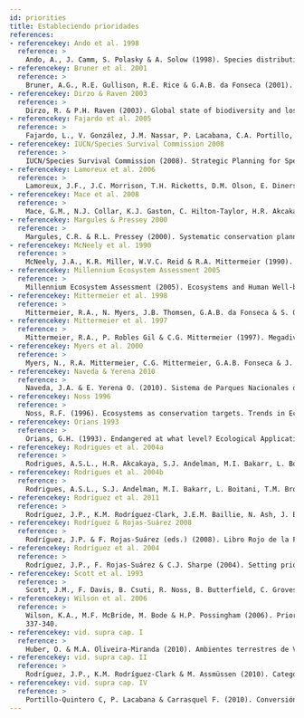 ```yaml
---
id: priorities
title: Estableciendo prioridades
references:
- referencekey: Ando et al. 1998
  reference: >
    Ando, A., J. Camm, S. Polasky & A. Solow (1998). Species distributions, land values, and efficient conservation. Science 279: 2126-2128.
- referencekey: Bruner et al. 2001
  reference: >
    Bruner, A.G., R.E. Gullison, R.E. Rice & G.A.B. da Fonseca (2001). Effectiveness of parks in protecting tropical biodiversity. Science 291: 125-128.
- referencekey: Dirzo & Raven 2003
  reference: >
    Dirzo, R. & P.H. Raven (2003). Global state of biodiversity and loss. Annual Review of Environment and Resources 28: 137-167.
- referencekey: Fajardo et al. 2005
  reference: >
    Fajardo, L., V. González, J.M. Nassar, P. Lacabana, C.A. Portillo, F. Carrasquel & J.P. Rodríguez (2005). Tropical dry forests of Venezuela: characterization and current conservation status. Biotropica 37(4): 531-546.
- referencekey: IUCN/Species Survival Commission 2008
  reference: >
    IUCN/Species Survival Commission (2008). Strategic Planning for Species Conservation: A Handbook. Version 1.0. IUCN: Gland, Switzerland. 108 pp.
- referencekey: Lamoreux et al. 2006
  reference: >
    Lamoreux, J.F., J.C. Morrison, T.H. Ricketts, D.M. Olson, E. Dinerstein, M.W. McKnight & H.H. Shugart (2006). Global tests of biodiversity concordance and the importance of endemism. Nature 440: 212-214.
- referencekey: Mace et al. 2008
  reference: >
    Mace, G.M., N.J. Collar, K.J. Gaston, C. Hilton-Taylor, H.R. Akcakaya, N. Leader-Williams, E.J. Milner-Gulland & S.N. Stuart (2008). Quantification of Extinction Risk: IUCN’s System for Classifying Threatened Species. Conservation Biology 22(6): 1424-1442.
- referencekey: Margules & Pressey 2000
  reference: >
    Margules, C.R. & R.L. Pressey (2000). Systematic conservation planning. Nature 405(6783): 243-253.
- referencekey: McNeely et al. 1990
  reference: >
    McNeely, J.A., K.R. Miller, W.V.C. Reid & R.A. Mittermeier (1990). Conserving the World’s Biological Diversity. IUCN, WRI, WWF and World Bank: Washington D.C., USA. 193 pp.
- referencekey: Millennium Ecosystem Assessment 2005
  reference: >
    Millennium Ecosystem Assessment (2005). Ecosystems and Human Well-being: Synthesis. Island Press: Washington, D.C., USA. 137 pp.
- referencekey: Mittermeier et al. 1998
  reference: >
    Mittermeier, R.A., N. Myers, J.B. Thomsen, G.A.B. da Fonseca & S. Olivieri (1998). Biodiversity hotspots and major tropical wilderness areas: approaches to setting conservation priorities. Conservation Biology 12(3): 516-520.
- referencekey: Mittermeier et al. 1997
  reference: >
    Mittermeier, R.A., P. Robles Gil & C.G. Mittermeier (1997). Megadiversidad: Los Países Biológicamente más Ricos del Mundo. CEMEX: Ciudad de México, México. 501 pp.
- referencekey: Myers et al. 2000
  reference: >
    Myers, N., R.A. Mittermeier, C.G. Mittermeier, G.A.B. Fonseca & J. Kent (2000). Biodiversity hotspots for conservation priorities. Nature 403: 853-858.
- referencekey: Naveda & Yerena 2010
  reference: >
    Naveda, J.A. & E. Yerena O. (2010). Sistema de Parques Nacionales de Venezuela: una evaluación aproximada de su situación actual. Pp. 225-246. En: A. Machado-Allison (ed.). Simposio Investigación y Manejo de Fauna Silvestre en Venezuela en homenaje al Dr. Juhani Ojasti. Academia de Ciencias Físicas, Matemáticas y Naturales, y Embajada de Finlandia en la República Bolivariana de Venezuela: Caracas, Venezuela.
- referencekey: Noss 1996
  reference: >
    Noss, R.F. (1996). Ecosystems as conservation targets. Trends in Ecology and Evolution 11(8): 351.
- referencekey: Orians 1993
  reference: >
    Orians, G.H. (1993). Endangered at what level? Ecological Applications 3(2): 206-208.
- referencekey: Rodrigues et al. 2004a
  reference: >
    Rodrigues, A.S.L., H.R. Akcakaya, S.J. Andelman, M.I. Bakarr, L. Boitani, T.M. Brooks, J.S. Chanson, L.D.C. Fishpool, G.A.B. Da Fonseca, K.J. Gaston, M. Hoffmann, P.A. Marquet, J.D. Pilgrim, R.L. Pressey, J. Schipper, W. Sechrest, S.N. Stuart, L.G. Underhill, R.W. Waller, M.E.J. Watts & X. Yan (2004a). Global gap analysis: Priority regions for expanding the global protected-area network. BioScience 54(12): 1092-1100.
- referencekey: Rodrigues et al. 2004b
  reference: >
    Rodrigues, A.S.L., S.J. Andelman, M.I. Bakarr, L. Boitani, T.M. Brooks, R.M. Cowling, L.D.C. Fishpool, G.A.B. da Fonseca, K.J. Gaston, M. Hoffmann, J.S. Long, P.A. Marquet, J.D. Pilgrim, R.L. Pressey, J. Schipper, W. Sechrest, S.N. Stuart, L.G. Underhill, R.W. Waller, M.E.J. Watts & X. Yan (2004b). Effectiveness of the global protected area network in representing species diversity. Nature 428(6983): 640-643.
- referencekey: Rodríguez et al. 2011
  reference: >
    Rodríguez, J.P., K.M. Rodríguez-Clark, J.E.M. Baillie, N. Ash, J. Benson, T. Boucher, C. Brown, N. Burgess, B. Collen, M. Jennings, D.A. Keith, E. Nicholson, C. Revenga, B. Reyers, M. Rouget, T. Smith, M. Spalding, A. Taber, M. Walpole, I. Zager & T. Zamin (2011). Establishing IUCN Red List criteria for threatened ecosystems.
- referencekey: Rodríguez & Rojas-Suárez 2008
  reference: >
    Rodríguez, J.P. & F. Rojas-Suárez (eds.) (2008). Libro Rojo de la Fauna Venezolana, 3a ed. Provita y Shell Venezuela, S.A.: Caracas, Venezuela. 364 pp.
- referencekey: Rodríguez et al. 2004
  reference: >
    Rodríguez, J.P., F. Rojas-Suárez & C.J. Sharpe (2004). Setting priorities for the conservation of Venezuela’s threatened birds. Oryx 38(4): 373-382.
- referencekey: Scott et al. 1993
  reference: >
    Scott, J.M., F. Davis, B. Csuti, R. Noss, B. Butterfield, C. Groves, H. Anderson, S. Caicco, F. D’Erchia, T.C. Edwards, Jr, J. Ulliman & R.G. Wright (1993). Gap analysis: a geographic approach to protection of biological diversity. Wildlife Monographs 123: 1-41.
- referencekey: Wilson et al. 2006
  reference: >
    Wilson, K.A., M.F. McBride, M. Bode & H.P. Possingham (2006). Prioritizing global conservation efforts. Nature 440(7082):
    337-340.
- referencekey: vid. supra cap. I
  reference: >
    Huber, O. & M.A. Oliveira-Miranda (2010). Ambientes terrestres de Venezuela. Pp: 29-89. En: J.P. Rodríguez, F. Rojas-Suárez & D. Giraldo Hernández (eds.). Libro Rojo de los Ecosistemas Terrestres de Venezuela. Provita, Shell Venezuela, Lenovo (Venezuela). Caracas: Venezuela.
- referencekey: vid. supra cap. II
  reference: >
    Rodríguez, J.P., K.M. Rodríguez-Clark & M. Assmüssen (2010). Categorías y criterios de las listas rojas de ecosistemas. Pp: 93-105. En: J.P. Rodríguez, F. Rojas-Suárez & D. Giraldo Hernández (eds.). Libro Rojo de los Ecosistemas Terrestres de Venezuela. Provita, Shell Venezuela, Lenovo (Venezuela). Caracas: Venezuela.
- referencekey: vid. supra cap. IV
  reference: >
    Portillo-Quintero C, P. Lacabana & Carrasquel F. (2010). Conversión de los bosques en la cordillera de la Costa Central de Venezuela.. Pp: 239-243. En: J.P. Rodríguez, F. Rojas-Suárez & D. Giraldo Hernández (eds.). Libro Rojo de los Ecosistemas Terrestres de Venezuela. Provita, Shell Venezuela, Lenovo (Venezuela). Caracas: Venezuela.
---
```

